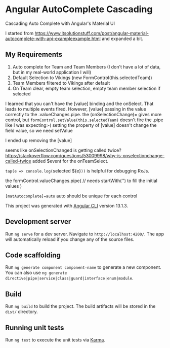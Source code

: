 # Angular AutoComplete Cascading

Cascading Auto Complete with Angular's Material UI

I started from  https://www.itsolutionstuff.com/post/angular-material-autocomplete-with-api-exampleexample.html and expanded a bit.

## My Requirements

1. Auto complete for Team and Team Members (I don't have a lot of data, but in my real-world application I will)
1. Default Selection to Vikings (new FormControl(this.selectedTeam))
1. Team Members filtered to Vikings after default
1. On Team clear, empty team selection, empty team member selection if selected

I learned that you can't have the [value] binding and the onSelect. That leads to multiple events fired.
However, [value] passing in the value correctly to the .valueChanges.pipe. the (onSelectionChange)= gives more control, but `formControl.setValue(this.selectedTeam)` doesn't fire the .pipe like I was expecting:-(
setting the property of [value] doesn't change the field value, so we need setValue

I ended up removing the [value]


seems like onSelectionChanged is getting called twice? https://stackoverflow.com/questions/53009998/why-is-onselectionchange-called-twice
added $event for the onTeamSelect.

`tap(e => console.log(`selected ${e}`))` is helpful for debugging RxJs.

the formControl.valueChanges.pipe(
  // needs startWith('')  to fill the initial values
)

`[matAutocomplete]=auto` auto should be unique for each control

This project was generated with [Angular CLI](https://github.com/angular/angular-cli) version 13.1.3.


## Development server

Run `ng serve` for a dev server. Navigate to `http://localhost:4200/`. The app will automatically reload if you change any of the source files.

## Code scaffolding

Run `ng generate component component-name` to generate a new component. You can also use `ng generate directive|pipe|service|class|guard|interface|enum|module`.

## Build

Run `ng build` to build the project. The build artifacts will be stored in the `dist/` directory.

## Running unit tests

Run `ng test` to execute the unit tests via [Karma](https://karma-runner.github.io).
